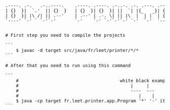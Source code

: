 <pre>
.----. .-.   .-..----.    .----. .----. .-..-. .-. .---. .----..----. 
| {}  }|  `.'  || {}  }   | {}  }| {}  }| ||  `| |{_   _}| {_  | {}  }
| {}  }| |\ /| || .--'    | .--' | .-. \| || |\  |  | |  | {__ | .-. \
`----' `-' ` `-'`-'       `-'    `-' `-'`-'`-' `-'  `-'  `----'`-' `-'
<pre>

# First step you need to compile the projects

```
    $ javac -d target src/java/fr/leet/printer/*/*
```

# After that you need to run using this command

```
    #                                      white black example.bmp
    #                                          |     |      | 
    #                                          ----  ---    |
    #                                             |    |    |
    $ java -cp target fr.leet.printer.app.Program '*' '-' it.bmp
```
